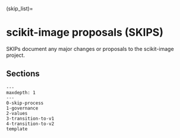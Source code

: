 (skip_list)=

# scikit-image proposals (SKIPS)

SKIPs document any major changes or proposals to the scikit-image project.

## Sections

```{toctree}
---
maxdepth: 1
---
0-skip-process
1-governance
2-values
3-transition-to-v1
4-transition-to-v2
template
```
